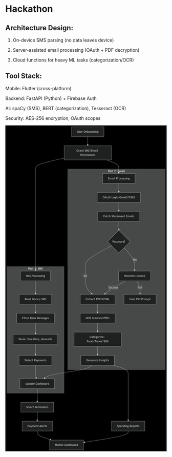 # Hackathon

## Architecture Design:

1. On-device SMS parsing (no data leaves device)

2. Server-assisted email processing (OAuth + PDF decryption)

3. Cloud functions for heavy ML tasks (categorization/OCR)


## Tool Stack:

Mobile: Flutter (cross-platform)

Backend: FastAPI (Python) + Firebase Auth

AI: spaCy (SMS), BERT (categorization), Tesseract (OCR)

Security: AES-256 encryption, OAuth scopes

![WorkFlow chart](docs/mermaid_20250708_4458eb.png)
